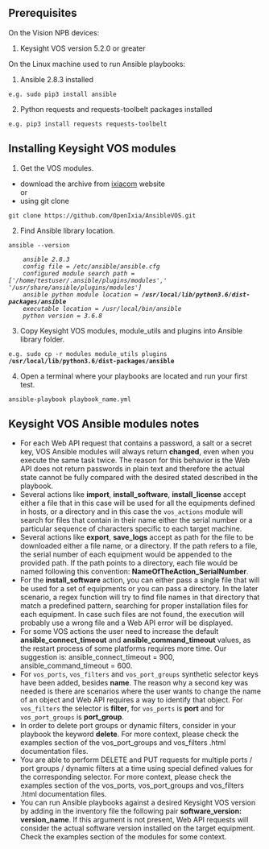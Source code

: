 

## Prerequisites

On the Vision NPB devices:
1. Keysight VOS version 5.2.0 or greater

On the Linux machine used to run Ansible playbooks:
1. Ansible 2.8.3 installed
```
e.g. sudo pip3 install ansible
```
2. Python requests and requests-toolbelt packages installed
```
e.g. pip3 install requests requests-toolbelt
```

## Installing Keysight VOS modules

1. Get the VOS modules.
- download the archive from [ixiacom](https://support.ixiacom.com/support-overview/product-support/downloads-updates) website
<br>or
- using git clone 
```
git clone https://github.com/OpenIxia/AnsibleVOS.git
```
2. Find Ansible library location. 
<pre><code>ansible --version

    <em>ansible 2.8.3</em>
    <em>config file = /etc/ansible/ansible.cfg</em>
    <em>configured module search path = ['/home/testuser/.ansible/plugins/modules',' '/usr/share/ansible/plugins/modules']</em>
    <em>ansible python module location = <b>/usr/local/lib/python3.6/dist-packages/ansible</b></em>
    <em>executable location = /usr/local/bin/ansible</em>
    <em>python version = 3.6.8</em></pre></code>

3. Copy Keysight VOS modules, module_utils and plugins into Ansible library folder.
<pre><code>e.g. sudo cp -r modules module_utils plugins <b>/usr/local/lib/python3.6/dist-packages/ansible</b></pre></code>
4. Open a terminal where your playbooks are located and run your first test. 
```
ansible-playbook playbook_name.yml
```


## Keysight VOS Ansible modules notes

- For each Web API request that contains a password, a salt or a secret key, VOS Ansible modules will always return **changed**, even when you execute the same task twice. The reason for this behavior is the Web API does not return passwords in plain text and therefore the actual state cannot be fully compared with the desired stated described in the playbook.
- Several actions like **import**, **install_software**, **install_license** accept either a file that in this case will be used for all the equipments defined in hosts, or a directory and in this case the `vos_actions` module will search for files that contain in their name either the serial number or a particular sequence of characters specific to each target machine.
- Several actions like **export**, **save_logs** accept as path for the file to be downloaded either a file name, or a directory. If the path refers to a file, the serial number of each equipment would be appended to the provided path. If the path points to a directory, each file would be named following this convention: **NameOfTheAction_SerialNumber**.
- For the **install_software** action, you can either pass a single file that will be used for a set of equipments or you can pass a directory. In the later scenario, a regex function will try to find file names in that directory that match a predefined pattern, searching for proper installation files for each equipment. In case such files are not found, the execution will probably use a wrong file and a Web API error will be displayed.
- For some VOS actions the user need to increase the default **ansible_connect_timeout** and **ansible_command_timeout** values, as the restart process of some platforms requires more time. Our suggestion is: ansible_connect_timeout = 900, ansible_command_timeout = 600.
- For `vos_ports`, `vos_filters` and `vos_port_groups` synthetic selector keys have been added, besides **name**. The reason why a second key was needed is there are scenarios where the user wants to change the name of an object and Web API requires a way to identify that object. For `vos_filters` the selector is **filter**, for `vos_ports` is **port** and for `vos_port_groups` is **port_group**.
- In order to delete port groups or dynamic filters, consider in your playbook the keyword **delete**. For more context, please check the examples section of the 
vos_port_groups and vos_filters .html documentation files.
- You are able to perform DELETE and PUT requests for multiple ports / port groups / dynamic filters at a time using special defined values for the corresponding selector. For more context, please check the examples section of the vos_ports, vos_port_groups and vos_filters .html documentation files.
- You can run Ansible playbooks against a desired Keysight VOS version by adding in the inventory file the following pair **software_version: version_name**. If this argument is not present, Web API requests will consider the actual software version installed on the target equipment. Check the examples section of the modules for some context.
